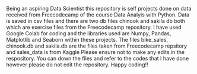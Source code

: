 Being an aspiring Data Scientist this repository is self projects done on data received from Freecodecamp of the course Data Analyis with Python. Data is saved in csv files and there are two db files chinook and sakila db both which are exercise files from the Freecodecamp repository. I have used Google Colab for coding and the libraries used are Numpy, Pandas, Matplotlib and Seaborn within these projects. 
The files bike_sales, chinook.db and sakila.db are the files taken from Freecodecamp repsitory and sales_data is from Kaggle
Please ensure not to make any edits in the respository. You can down the files and refer to the codes that I have done however please do not edit the repository.
Happy coding!!
